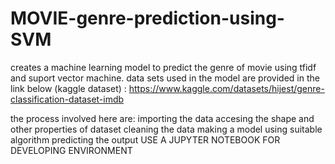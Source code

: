 # MOVIE-genre-prediction-using-SVM
creates a machine learning model to predict the genre of movie using tfidf and suport vector machine.
data sets used in the model are provided in the link below (kaggle dataset) : https://www.kaggle.com/datasets/hijest/genre-classification-dataset-imdb


the process involved here are:
importing the data
accesing the shape and other properties of dataset
cleaning the data 
making a model using suitable algorithm
predicting the output 
USE A JUPYTER NOTEBOOK FOR DEVELOPING ENVIRONMENT
